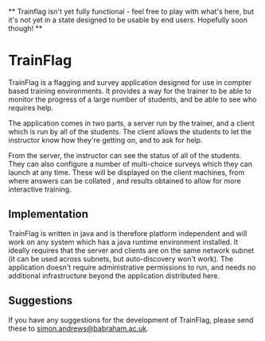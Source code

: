 ** Trainflag isn't yet fully functional - feel free to play with what's here, but it's not yet in a state designed to be usable by end users.  Hopefully soon though! **

# TrainFlag
TrainFlag is a flagging and survey application designed for use in compter based training environments.  It provides a way for the trainer to be able to monitor the progress of a large number of students, and be able to see who requires help.

The application comes in two parts, a server run by the trainer, and a client which is run by all of the students.  The client allows the students to let the instructor know how they're getting on, and to ask for help.

From the server, the instructor can see the status of all of the students.  They can also configure a number of multi-choice surveys which they can launch at any time.  These will be displayed on the client machines, from where answers can be collated , and results obtained to allow for more interactive training.

## Implementation
TrainFlag is written in java and is therefore platform independent and will work on any system which has a java runtime environment installed.  It ideally requires that the server and clients are on the same network subnet (it can be used across subnets, but auto-discovery won't work).  The application doesn't require administrative permissions to run, and needs no additional infrastructure beyond the application distributed here.

## Suggestions
If you have any suggestions for the development of TrainFlag, please send these to simon.andrews@babraham.ac.uk.
